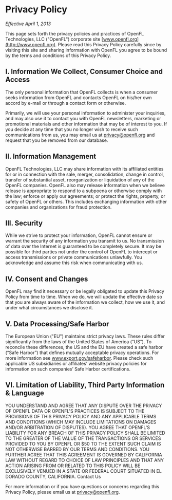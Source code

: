 # Privacy Policy

_Effective April 1, 2013_

This page sets forth the privacy policies and practices of OpenFL Technologies, LLC ("OpenFL") corporate site [www.openfl.org](http://www.openfl.org). Please read this Privacy Policy carefully since by visiting this site and sharing information with OpenFL you agree to be bound by the terms and conditions of this Privacy Policy.

## I. Information We Collect, Consumer Choice and Access

The only personal information that OpenFL collects is when a consumer seeks information from OpenFL and contacts OpenFL on his/her own accord by e-mail or through a contact form or otherwise.

Primarily, we will use your personal information to administer your inquiries, and may also use it to contact you with OpenFL newsletters, marketing or promotional materials and other information that may be of interest to you. If you decide at any time that you no longer wish to receive such communications from us, you may email us at [privacy@openfl.org](mailto:privacy@openfl.org) and request that you be removed from our database.

## II. Information Management

OpenFL Technologies, LLC may share information with its affiliated entities for or in connection with the sale, merger, consolidation, change in control, transfer of substantial asset, reorganization or liquidation of any of the OpenFL companies. OpenFL also may release information when we believe release is appropriate to respond to a subpoena or otherwise comply with the law; enforce or apply our agreements; or protect the rights, property, or safety of OpenFL or others. This includes exchanging information with other companies and organizations for fraud protection.

## III. Security

While we strive to protect your information, OpenFL cannot ensure or warrant the security of any information you transmit to us. No transmission of data over the Internet is guaranteed to be completely secure. It may be possible for third parties not under the control of OpenFL to intercept or access transmissions or private communications unlawfully. You acknowledge and assume this risk when communicating with us.

## IV. Consent and Changes

OpenFL may find it necessary or be legally obligated to update this Privacy Policy from time to time. When we do, we will update the effective date so that you are always aware of the information we collect, how we use it, and under what circumstances we disclose it.

## V. Data Processing/Safe Harbor

The European Union ("EU") maintains strict privacy laws. These rules differ significantly from the laws of the United States of America (“US”). To reconcile these differences, the US and the EU have created a safe harbor (“Safe Harbor”) that defines mutually acceptable privacy operations. For more information see www.export.gov/safeharbor. Please check such applicable US subsidiaries or affiliates’ website privacy policies for information on such companies’ Safe Harbor certifications.

## VI. Limitation of Liability, Third Party Information & Language

YOU UNDERSTAND AND AGREE THAT ANY DISPUTE OVER THE PRIVACY OF OPENFL DATA OR OPENFL'S PRACTICES IS SUBJECT TO THE PROVISIONS OF THIS PRIVACY POLICY AND ANY APPLICABLE TERMS AND CONDITIONS (WHICH MAY INCLUDE LIMITATIONS ON DAMAGES AND/OR ARBITRATION OF DISPUTES). YOU AGREE THAT OPENFL'S LIABILITY FOR ANY BREACH OF THIS PRIVACY POLICY SHALL BE LIMITED TO THE GREATER OF THE VALUE OF THE TRANSACTIONS OR SERVICES PROVIDED TO YOU BY OPENFL OR $50 TO THE EXTENT SUCH CLAIM IS NOT OTHERWISE BARRED BY OUR TERMS AND CONDITIONS. YOU FURTHER AGREE THAT THIS AGREEMENT IS GOVERNED BY CALIFORNIA LAW WITHOUT REGARD TO CHOICE OF LAW PRINCIPLES AND THAT ANY ACTION ARISING FROM OR RELATED TO THIS POLICY WILL BE EXCLUSIVELY VENUED IN A STATE OR FEDERAL COURT SITUATED IN EL DORADO COUNTY, CALIFORNIA.
Contact Us

For more information or if you have questions or concerns regarding this Privacy Policy, please email us at [privacy@openfl.org](mailto:privacy@openfl.org).
